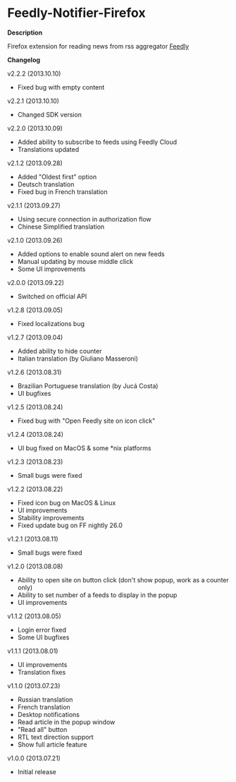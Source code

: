 Feedly-Notifier-Firefox
=======================

**Description**

Firefox extension for reading news from rss aggregator [Feedly](http://www.feedly.com)

**Changelog**

v2.2.2 (2013.10.10)

* Fixed bug with empty content

v2.2.1 (2013.10.10)

* Changed SDK version

v2.2.0 (2013.10.09)

* Added ability to subscribe to feeds using Feedly Cloud
* Translations updated

v2.1.2 (2013.09.28)

* Added "Oldest first" option
* Deutsch translation
* Fixed bug in French translation

v2.1.1 (2013.09.27)

* Using secure connection in authorization flow
* Chinese Simplified translation

v2.1.0 (2013.09.26)

* Added options to enable sound alert on new feeds
* Manual updating by mouse middle click
* Some UI improvements

v2.0.0 (2013.09.22)

* Switched on official API

v1.2.8 (2013.09.05)

* Fixed localizations bug

v1.2.7 (2013.09.04)

* Added ability to hide counter
* Italian translation (by Giuliano Masseroni)

v1.2.6 (2013.08.31)

* Brazilian Portuguese translation (by Jucá Costa)
* UI bugfixes

v1.2.5 (2013.08.24)

* Fixed bug with "Open Feedly site on icon click"

v1.2.4 (2013.08.24)

* UI bug fixed on MacOS & some *nix platforms

v1.2.3 (2013.08.23)

* Small bugs were fixed

v1.2.2 (2013.08.22)

* Fixed icon bug on MacOS & Linux
* UI improvements
* Stability improvements
* Fixed update bug on FF nightly 26.0

v1.2.1 (2013.08.11)

* Small bugs were fixed

v1.2.0 (2013.08.08)

* Ability to open site on button click (don't show popup, work as a counter only)
* Ability to set number of a feeds to display in the popup
* UI improvements

v1.1.2 (2013.08.05)

* Login error fixed
* Some UI bugfixes

v1.1.1 (2013.08.01)

* UI improvements
* Translation fixes

v1.1.0 (2013.07.23)

* Russian translation
* French translation
* Desktop notifications
* Read article in the popup window
* "Read all" button
* RTL text direction support
* Show full article feature

v1.0.0 (2013.07.21)

* Initial release